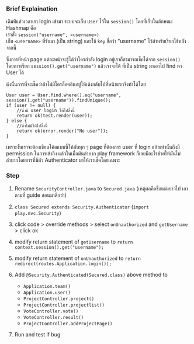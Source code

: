### Brief Explaination

เดิมทีแล้วเวลาเรา login เข้ามา ระบบจะเก็บ `User` ไว้ใน `session()` โดยที่เก็บในลักษณะ Hashmap คือ<br>
เราสั่ง `session("username", <username>)`<br>
เก็บ `<username>` ที่รับมา (เป็น string) และใช้ `key` ชื่อว่า "username" ไว้สำหรับเรียกใช้หลังจากนี้

ซึ่งการที่หน้า page แต่ละหน้าจะรู้ได้ว่าใครกำลัง login อยู่เราก็สามารถเช็คได้จาก `session()`<br>
โดยการเรียก `session().get("username")` แล้วเราจะได้ <username> ที่เป็น string มาเอาไป find หา User ได้

ดังนั้นการที่จะเช็คว่าถ้าไม่มีใครล็อคอินอยู่ให้เด้งกลับไปที่หน้าแรกจึงทำได้โดย

	User user = User.find.where().eq("username", session().get("username")).findUnique();
	if (user != null) {
		//ถ้ามี user login ให้ไปลิ้งนี้
        return ok(test.render(user));
    } else {
    	//ถ้าไม่มีให้ไปลิ้งนี้
        return ok(error.render("No user"));
    }
    
เพราะงั้นเราจะต้องเขียนโค้ดแบบนี้ให้กับทุก ๆ page ที่ต้องการ user ที่ login แล้วเท่านั้นถึงมี permission ในการเข้าถึง
แล้วในเมื่อมันลำบาก play framework ก็เลยมีอะไรช่วยให้มันไม่ลำบากโดยการที่มีตัว Authenticator มาให้เราเช็คโดยเฉพาะ

### Step

1. Rename `SecurityController.java` to `Secured.java` (เหตุผลคือชื่อแม่งยาวไป เอาตามที่ guide สอนมาดีกว่า)

2. `class Secured extends Security.Authenticator` (`import play.mvc.Security`)

3. click code > override methods > select `onUnauthorized` and `getUsername` > click ok

4. modify return statement of `getUsername` to `return context.session().get("username");`

5. modify return statement of `onUnauthorized` to `return redirect(routes.Application.login());`

6. Add `@Security.Authenticated(Secured.class)` above method to
	- `Application.team()`
	- `Application.user()`
	- `ProjectController.project()`
	- `ProjectController.projectlist()`
	- `VoteController.vote()`
	- `VoteController.result()`
	- `ProjectController.addProjectPage()`

7. Run and test if bug
